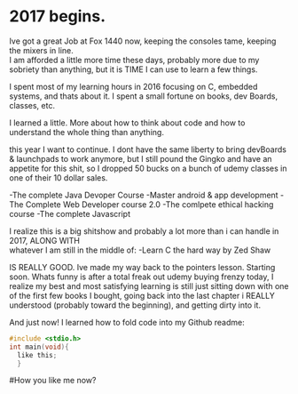#  2017 begins.  
Ive got a great Job at Fox 1440 now,   keeping the consoles tame,  keeping the mixers in line.  
I am afforded a little more time these days,  probably more due to my sobriety than anything, 
but it is TIME I can use to learn a few things. 

I spent most of my learning hours in 2016 focusing on C,  embedded systems,  and thats about it. 
I spent a small fortune on books, dev Boards, classes, etc.  

I learned a little.   More about how to think about code and how to understand the whole thing than anything. 

this year I want to continue.    I dont have the same liberty to bring devBoards & launchpads to work anymore, 
but I still pound the Gingko and have an appetite for this shit,    so I dropped 50 bucks on a bunch of udemy classes in one of their 10 dollar sales. 

-The complete Java Devoper Course
-Master android & app development
-The Complete Web Developer course 2.0
-The comlpete ethical hacking course
-The complete Javascript 

I realize this is a big shitshow and probably a lot more than i can handle in 2017,
ALONG WITH   
whatever I am still in the middle of:
     -Learn C the hard way by Zed Shaw

IS REALLY GOOD.   Ive made my way back to the pointers lesson.   Starting soon. 
Whats funny is after a total freak out udemy buying frenzy today, I realize my best and most satisfying learning
is still just sitting down with one of the first few books I bought,   going back into the last chapter i REALLY understood 
(probably toward the beginning),  and getting dirty into it. 

And just now!  I learned how to fold code into my Github readme:
```c
#include <stdio.h>
int main(void){
  like this;
  }
```

#How you like me now?
